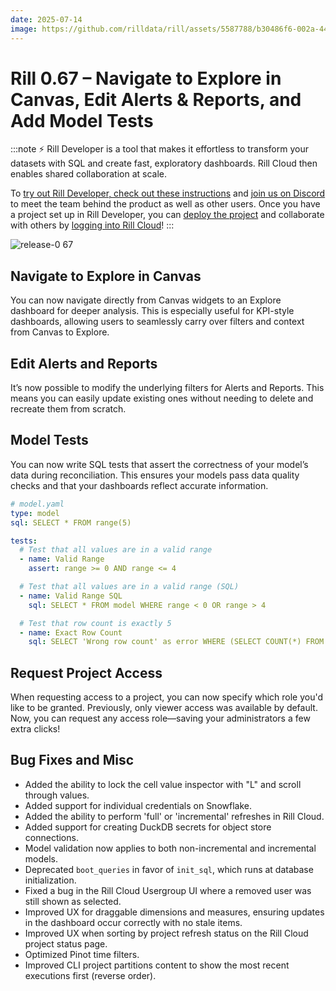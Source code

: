 ```yaml
---
date: 2025-07-14
image: https://github.com/rilldata/rill/assets/5587788/b30486f6-002a-445d-8a1b-955b6ec0066d
---
```


# Rill 0.67 – Navigate to Explore in Canvas, Edit Alerts & Reports, and Add Model Tests

:::note
⚡ Rill Developer is a tool that makes it effortless to transform your datasets with SQL and create fast, exploratory dashboards. Rill Cloud then enables shared collaboration at scale.

To [try out Rill Developer, check out these instructions](/home/install) and [join us on Discord](https://bit.ly/3bbcSl9) to meet the team behind the product as well as other users. Once you have a project set up in Rill Developer, you can [deploy the project](/deploy/deploy-dashboard) and collaborate with others by [logging into Rill Cloud](https://ui.rilldata.com)!
:::

![release-0 67](<https://cdn.rilldata.com/docs/release-notes/release-067.gif>)

## Navigate to Explore in Canvas

You can now navigate directly from Canvas widgets to an Explore dashboard for deeper analysis. This is especially useful for KPI-style dashboards, allowing users to seamlessly carry over filters and context from Canvas to Explore.

## Edit Alerts and Reports

It’s now possible to modify the underlying filters for Alerts and Reports. This means you can easily update existing ones without needing to delete and recreate them from scratch.

## Model Tests

You can now write SQL tests that assert the correctness of your model’s data during reconciliation. This ensures your models pass data quality checks and that your dashboards reflect accurate information.

```yaml
# model.yaml
type: model
sql: SELECT * FROM range(5)

tests:
  # Test that all values are in a valid range
  - name: Valid Range
    assert: range >= 0 AND range <= 4

  # Test that all values are in a valid range (SQL)
  - name: Valid Range SQL
    sql: SELECT * FROM model WHERE range < 0 OR range > 4

  # Test that row count is exactly 5
  - name: Exact Row Count
    sql: SELECT 'Wrong row count' as error WHERE (SELECT COUNT(*) FROM model) != 5
```

## Request Project Access

When requesting access to a project, you can now specify which role you'd like to be granted. Previously, only viewer access was available by default. Now, you can request any access role—saving your administrators a few extra clicks!

## Bug Fixes and Misc
- Added the ability to lock the cell value inspector with "L" and scroll through values.
- Added support for individual credentials on Snowflake.
- Added the ability to perform 'full' or 'incremental' refreshes in Rill Cloud.
- Added support for creating DuckDB secrets for object store connections.
- Model validation now applies to both non-incremental and incremental models.
- Deprecated `boot_queries` in favor of `init_sql`, which runs at database initialization.
- Fixed a bug in the Rill Cloud Usergroup UI where a removed user was still shown as selected.
- Improved UX for draggable dimensions and measures, ensuring updates in the dashboard occur correctly with no stale items.
- Improved UX when sorting by project refresh status on the Rill Cloud project status page.
- Optimized Pinot time filters.
- Improved CLI project partitions content to show the most recent executions first (reverse order).

